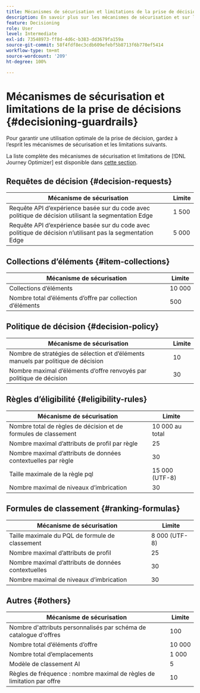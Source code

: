 ```yaml
---
title: Mécanismes de sécurisation et limitations de la prise de décisions
description: En savoir plus sur les mécanismes de sécurisation et sur les limitations de la prise de décisions
feature: Decisioning
role: User
level: Intermediate
exl-id: 73548973-ff8d-4d6c-b383-dd3679fa159a
source-git-commit: 58f4fdf8ec3cdb609efebf5b8713f6b770ef5414
workflow-type: tm+mt
source-wordcount: '209'
ht-degree: 100%

---
```


# Mécanismes de sécurisation et limitations de la prise de décisions {#decisioning-guardrails}

Pour garantir une utilisation optimale de la prise de décision, gardez à l’esprit les mécanismes de sécurisation et les limitations suivants.

La liste complète des mécanismes de sécurisation et limitations de [!DNL Journey Optimizer] est disponible dans [cette section](../start/guardrails.md).

## Requêtes de décision {#decision-requests}

| Mécanisme de sécurisation | Limite |
| ------- | ------- |
| Requête API d’expérience basée sur du code avec politique de décision utilisant la segmentation Edge | 1 500 |
| Requête API d’expérience basée sur du code avec politique de décision n’utilisant pas la segmentation Edge | 5 000 |

## Collections d’éléments {#item-collections}

| Mécanisme de sécurisation | Limite |
| ------- | ------- |
| Collections d’éléments | 10 000 |
| Nombre total d’éléments d’offre par collection d’éléments | 500 |

## Politique de décision {#decision-policy}

| Mécanisme de sécurisation | Limite |
| ------- | ------- |
| Nombre de stratégies de sélection et d’éléments manuels par politique de décision | 10 |
| Nombre maximal d’éléments d’offre renvoyés par politique de décision | 30 |

## Règles d’éligibilité {#eligibility-rules}

| Mécanisme de sécurisation | Limite |
| ------- | ------- |
| Nombre total de règles de décision et de formules de classement | 10 000 au total |
| Nombre maximal d’attributs de profil par règle | 25 |
| Nombre maximal d’attributs de données contextuelles par règle | 30 |
| Taille maximale de la règle pql | 15 000 (UTF-8) |
| Nombre maximal de niveaux d’imbrication | 30 |

## Formules de classement {#ranking-formulas}

| Mécanisme de sécurisation | Limite |
| ------- | ------- |
| Taille maximale du PQL de formule de classement | 8 000 (UTF-8) |
| Nombre maximal d’attributs de profil | 25 |
| Nombre maximal d’attributs de données contextuelles | 30 |
| Nombre maximal de niveaux d’imbrication | 30 |

## Autres {#others}

| Mécanisme de sécurisation | Limite |
| ------- | ------- |
| Nombre d&#39;attributs personnalisés par schéma de catalogue d&#39;offres | 100 |
| Nombre total d’éléments d’offre | 10 000 |
| Nombre total d’emplacements | 1 000 |
| Modèle de classement AI | 5 |
| Règles de fréquence : nombre maximal de règles de limitation par offre | 10 |
